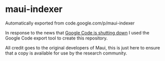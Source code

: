 # maui-indexer
Automatically exported from code.google.com/p/maui-indexer

In response to the news that [Google Code is shutting down](http://google-opensource.blogspot.com/2015/03/farewell-to-google-code.html) I used the Google Code export tool to create this repository.

All credit goes to the original developers of Maui, this is just here to ensure that a copy is available for use by the research community.
